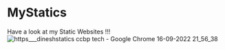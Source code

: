 # MyStatics
Have a look at my Static Websites !!!
![https___dineshstatics ccbp tech - Google Chrome 16-09-2022 21_56_38](https://user-images.githubusercontent.com/98967892/190686797-e1152a09-e6e9-4066-97e9-11a7135b3bc7.png)

